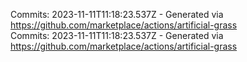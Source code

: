 Commits: 2023-11-11T11:18:23.537Z - Generated via https://github.com/marketplace/actions/artificial-grass
<br>
Commits: 2023-11-11T11:18:23.537Z - Generated via https://github.com/marketplace/actions/artificial-grass
<br>
